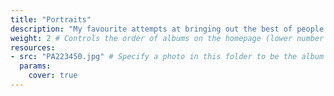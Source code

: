 ```yaml
---
title: "Portraits"
description: "My favourite attempts at bringing out the best of people in photographs."
weight: 2 # Controls the order of albums on the homepage (lower number appears first)
resources:
- src: "PA223450.jpg" # Specify a photo in this folder to be the album cover
  params:
    cover: true
---
```

